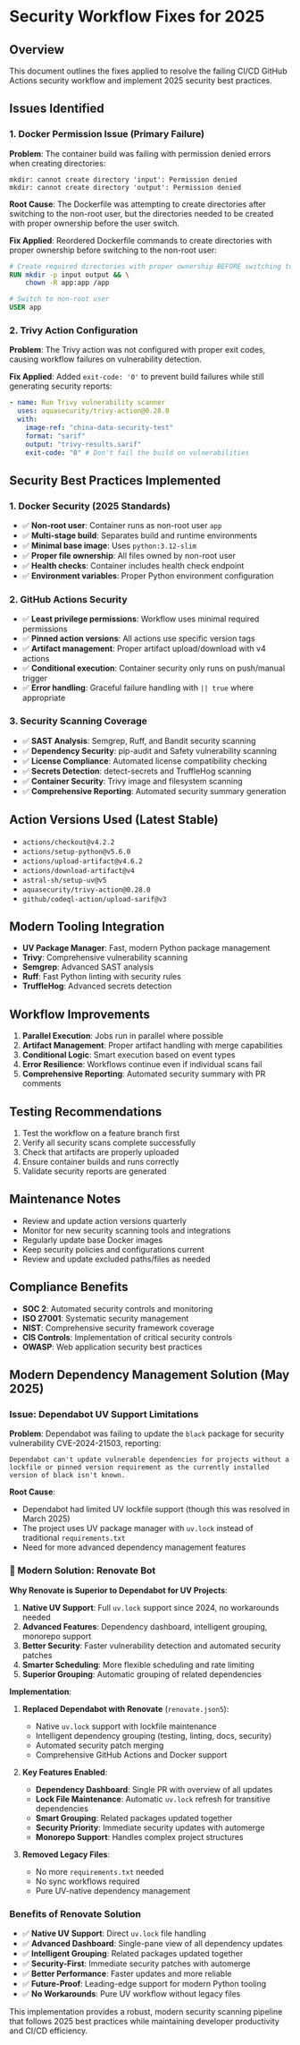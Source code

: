 # Security Workflow Fixes for 2025

## Overview

This document outlines the fixes applied to resolve the failing CI/CD GitHub Actions security workflow and implement 2025 security best practices.

## Issues Identified

### 1. Docker Permission Issue (Primary Failure)

**Problem**: The container build was failing with permission denied errors when creating directories:

```
mkdir: cannot create directory 'input': Permission denied
mkdir: cannot create directory 'output': Permission denied
```

**Root Cause**: The Dockerfile was attempting to create directories after switching to the non-root user, but the directories needed to be created with proper ownership before the user switch.

**Fix Applied**: Reordered Dockerfile commands to create directories with proper ownership before switching to the non-root user:

```dockerfile
# Create required directories with proper ownership BEFORE switching to non-root user
RUN mkdir -p input output && \
    chown -R app:app /app

# Switch to non-root user
USER app
```

### 2. Trivy Action Configuration

**Problem**: The Trivy action was not configured with proper exit codes, causing workflow failures on vulnerability detection.

**Fix Applied**: Added `exit-code: '0'` to prevent build failures while still generating security reports:

```yaml
- name: Run Trivy vulnerability scanner
  uses: aquasecurity/trivy-action@0.28.0
  with:
    image-ref: "china-data-security-test"
    format: "sarif"
    output: "trivy-results.sarif"
    exit-code: "0" # Don't fail the build on vulnerabilities
```

## Security Best Practices Implemented

### 1. Docker Security (2025 Standards)

- ✅ **Non-root user**: Container runs as non-root user `app`
- ✅ **Multi-stage build**: Separates build and runtime environments
- ✅ **Minimal base image**: Uses `python:3.12-slim`
- ✅ **Proper file ownership**: All files owned by non-root user
- ✅ **Health checks**: Container includes health check endpoint
- ✅ **Environment variables**: Proper Python environment configuration

### 2. GitHub Actions Security

- ✅ **Least privilege permissions**: Workflow uses minimal required permissions
- ✅ **Pinned action versions**: All actions use specific version tags
- ✅ **Artifact management**: Proper artifact upload/download with v4 actions
- ✅ **Conditional execution**: Container security only runs on push/manual trigger
- ✅ **Error handling**: Graceful failure handling with `|| true` where appropriate

### 3. Security Scanning Coverage

- ✅ **SAST Analysis**: Semgrep, Ruff, and Bandit security scanning
- ✅ **Dependency Security**: pip-audit and Safety vulnerability scanning
- ✅ **License Compliance**: Automated license compatibility checking
- ✅ **Secrets Detection**: detect-secrets and TruffleHog scanning
- ✅ **Container Security**: Trivy image and filesystem scanning
- ✅ **Comprehensive Reporting**: Automated security summary generation

## Action Versions Used (Latest Stable)

- `actions/checkout@v4.2.2`
- `actions/setup-python@v5.6.0`
- `actions/upload-artifact@v4.6.2`
- `actions/download-artifact@v4`
- `astral-sh/setup-uv@v5`
- `aquasecurity/trivy-action@0.28.0`
- `github/codeql-action/upload-sarif@v3`

## Modern Tooling Integration

- **UV Package Manager**: Fast, modern Python package management
- **Trivy**: Comprehensive vulnerability scanning
- **Semgrep**: Advanced SAST analysis
- **Ruff**: Fast Python linting with security rules
- **TruffleHog**: Advanced secrets detection

## Workflow Improvements

1. **Parallel Execution**: Jobs run in parallel where possible
2. **Artifact Management**: Proper artifact handling with merge capabilities
3. **Conditional Logic**: Smart execution based on event types
4. **Error Resilience**: Workflows continue even if individual scans fail
5. **Comprehensive Reporting**: Automated security summary with PR comments

## Testing Recommendations

1. Test the workflow on a feature branch first
2. Verify all security scans complete successfully
3. Check that artifacts are properly uploaded
4. Ensure container builds and runs correctly
5. Validate security reports are generated

## Maintenance Notes

- Review and update action versions quarterly
- Monitor for new security scanning tools and integrations
- Regularly update base Docker images
- Keep security policies and configurations current
- Review and update excluded paths/files as needed

## Compliance Benefits

- **SOC 2**: Automated security controls and monitoring
- **ISO 27001**: Systematic security management
- **NIST**: Comprehensive security framework coverage
- **CIS Controls**: Implementation of critical security controls
- **OWASP**: Web application security best practices

## Modern Dependency Management Solution (May 2025)

### Issue: Dependabot UV Support Limitations

**Problem**: Dependabot was failing to update the `black` package for security vulnerability CVE-2024-21503, reporting:

```
Dependabot can't update vulnerable dependencies for projects without a lockfile or pinned version requirement as the currently installed version of black isn't known.
```

**Root Cause**:

- Dependabot had limited UV lockfile support (though this was resolved in March 2025)
- The project uses UV package manager with `uv.lock` instead of traditional `requirements.txt`
- Need for more advanced dependency management features

### **🎉 Modern Solution: Renovate Bot**

**Why Renovate is Superior to Dependabot for UV Projects**:

1. **Native UV Support**: Full `uv.lock` support since 2024, no workarounds needed
2. **Advanced Features**: Dependency dashboard, intelligent grouping, monorepo support
3. **Better Security**: Faster vulnerability detection and automated security patches
4. **Smarter Scheduling**: More flexible scheduling and rate limiting
5. **Superior Grouping**: Automatic grouping of related dependencies

**Implementation**:

1. **Replaced Dependabot with Renovate** (`renovate.json5`):

   - Native `uv.lock` support with lockfile maintenance
   - Intelligent dependency grouping (testing, linting, docs, security)
   - Automated security patch merging
   - Comprehensive GitHub Actions and Docker support

2. **Key Features Enabled**:

   - **Dependency Dashboard**: Single PR with overview of all updates
   - **Lock File Maintenance**: Automatic `uv.lock` refresh for transitive dependencies
   - **Smart Grouping**: Related packages updated together
   - **Security Priority**: Immediate security updates with automerge
   - **Monorepo Support**: Handles complex project structures

3. **Removed Legacy Files**:
   - No more `requirements.txt` needed
   - No sync workflows required
   - Pure UV-native dependency management

### Benefits of Renovate Solution

- ✅ **Native UV Support**: Direct `uv.lock` file handling
- ✅ **Advanced Dashboard**: Single-pane view of all dependency updates
- ✅ **Intelligent Grouping**: Related packages updated together
- ✅ **Security-First**: Immediate security patches with automerge
- ✅ **Better Performance**: Faster updates and more reliable
- ✅ **Future-Proof**: Leading-edge support for modern Python tooling
- ✅ **No Workarounds**: Pure UV workflow without legacy files

This implementation provides a robust, modern security scanning pipeline that follows 2025 best practices while maintaining developer productivity and CI/CD efficiency.
